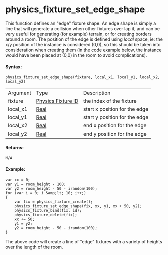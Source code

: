 # physics_fixture_set_edge_shape

This function defines an "edge" fixture shape. An edge shape is simply a
line that will generate a collision when other fixtures over lap it, and
can be very useful for generating (for example) terrain, or for creating
borders around a room. The position of the edge is defined using *local*
space, ie: the x/y position of the instance is considered (0,0), so this
should be taken into consideration when creating them (in the code
example below, the instance would have been placed at (0,0) in the room
to avoid complications).

#### Syntax:

``` gml
physics_fixture_set_edge_shape(fixture, local_x1, local_y1, local_x2, local_y2)
```

|          |                                                                                                                     |                               |
|----------|---------------------------------------------------------------------------------------------------------------------|-------------------------------|
| Argument | Type                                                                                                                | Description                   |
| fixture  |  [Physics Fixture ID](../../../../../GameMaker_Language/GML_Reference/Physics/Fixtures/physics_fixture_create)  | the index of the fixture      |
| local_x1 |  [Real](../../../../../GameMaker_Language/GML_Overview/Data_Types)                                              | start x position for the edge |
| local_y1 |  [Real](../../../../../GameMaker_Language/GML_Overview/Data_Types)                                              | start y position for the edge |
| local_x2 |  [Real](../../../../../GameMaker_Language/GML_Overview/Data_Types)                                              | end x position for the edge   |
| local_y2 |  [Real](../../../../../GameMaker_Language/GML_Overview/Data_Types)                                              | end y position for the edge   |

#### Returns:

``` gml
N/A
```

#### Example:

``` gml
var xx = 0;
var y1 = room_height - 100;
var y2 = room_height - 50 - irandom(100);
for (var i = 0; i &amp;lt; 10; i++;)
{
    var fix = physics_fixture_create();
    physics_fixture_set_edge_shape(fix, xx, y1, xx + 50, y2);
    physics_fixture_bind(fix, id);
    physics_fixture_delete(fix);
    xx += 50;
    y1 = y2;
    y2 = room_height - 50 - irandom(100);
}
```

The above code will create a line of "edge" fixtures with a variety of
heights over the length of the room.
